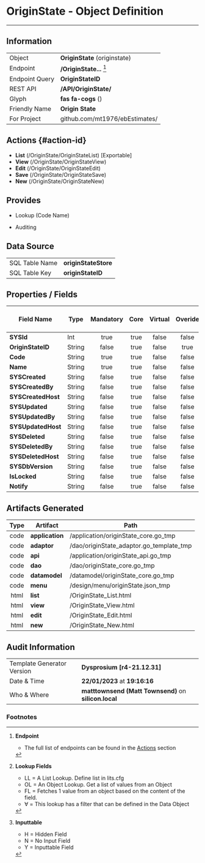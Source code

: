 # **OriginState** - Object Definition
---
##  Information
|   |   |
|---|---|
|Object         |**OriginState** (originstate) |
|Endpoint 	    |**/OriginState...** [^1]|
|Endpoint Query |**OriginStateID**|
|REST API|**/API/OriginState/**|
Glyph|**fas fa-cogs** ()
Friendly Name|**Origin State**|
|For Project    |github.com/mt1976/ebEstimates/|

##  Actions {#action-id}
* **List** (/OriginState/OriginStateList) [Exportable]
* **View** (/OriginState/OriginStateView)
* **Edit** (/OriginState/OriginStateEdit)
* **Save** (/OriginState/OriginStateSave)
* **New** (/OriginState/OriginStateNew)








##  Provides
 * Lookup (Code Name)

* Auditing 




##  Data Source 
|   |   |
|---|---|
SQL Table Name       | **originStateStore**
SQL Table Key | **originStateID**



##  Properties / Fields
| Field Name| Type | Mandatory | Core | Virtual | Overide | Lookup [^2]| Lookup Object      | Lookup Field Source         | Lookup Return Value                | Inputable [^3]|DB Column|Default Value| No Change | Callout | Internal | Display | Mask |
| -- | --  | :--: | :--: | :--: |:--: |:--: |:--: |-- |-- |:--: |-- | --| :--: | :--: | :--: | -- | -- |
|**SYSId**|Int|true|true|false|false|||||NH|_id|0|false|false|true|text||
|**OriginStateID**|String|false|true|false|true|||||H|originStateID||true|false|false|text||
|**Code**|String|true|true|false|false|||||Y|code||false|false|false|text||
|**Name**|String|true|true|false|false|||||Y|name||false|false|false|text||
|**SYSCreated**|String|false|true|false|false|||||NH|_created||false|false|true|text||
|**SYSCreatedBy**|String|false|true|false|false|||||NH|_createdBy||false|false|true|text||
|**SYSCreatedHost**|String|false|true|false|false|||||NH|_createdHost||false|false|true|text||
|**SYSUpdated**|String|false|true|false|false|||||NH|_updated||false|false|true|text||
|**SYSUpdatedBy**|String|false|true|false|false|||||NH|_updatedBy||false|false|true|text||
|**SYSUpdatedHost**|String|false|true|false|false|||||NH|_updatedHost||false|false|true|text||
|**SYSDeleted**|String|false|true|false|false|||||NH|_deleted||false|false|true|text||
|**SYSDeletedBy**|String|false|true|false|false|||||NH|_deletedBy||false|false|true|text||
|**SYSDeletedHost**|String|false|true|false|false|||||NH|_deletedHost||false|false|true|text||
|**SYSDbVersion**|String|false|true|false|false|||||NH|_dbVersion||false|false|true|text||
|**IsLocked**|String|false|true|false|false|||||Y|isLocked||false|false|false|text||
|**Notify**|String|false|true|false|false|||||Y|notify||false|false|false|text||


##  Artifacts Generated
| Type | Artifact | Path|
| :--: | -- | -- |
| code | **application** | /application/originState_core.go_tmp |
| code | **adaptor** | /dao/originState_adaptor.go_template_tmp |
| code | **api** | /application/originState_api.go_tmp |
| code | **dao** | /dao/originState_core.go_tmp |
| code | **datamodel** | /datamodel/originState_core.go_tmp |
| code | **menu** | /design/menu/originState.json_tmp |
| html | **list** | /OriginState_List.html |
| html | **view** | /OriginState_View.html |
| html | **edit** | /OriginState_Edit.html |
| html | **new** | /OriginState_New.html |


## Audit Information
|   |   |
|---|---|
Template Generator Version   | **Dysprosium [r4-21.12.31]**
Date & Time		     | **22/01/2023** at **19:16:16**
Who & Where		     | **matttownsend (Matt Townsend)** on **silicon.local**

### Footnotes
[^1]: **Endpoint**
    * The full list of endpoints can be found in the [Actions](#action-id) section
[^2]: **Lookup Fields**
    * LL = A List Lookup. Define list in lits.cfg
    * OL = An Object Lookup. Get a list of values from an Object
    * FL = Fetches 1 value from an object based on the content of the field. 
    * ∀ = This lookup has a filter that can be defined in the Data Object
[^3]: **Inputtable**   
    * H = Hidden Field
    * N = No Input Field
    * Y = Inputtable Field